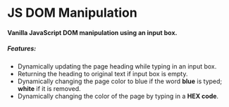 # JS DOM Manipulation
#### Vanilla JavaScript DOM manipulation using an input box.



##### Features:

- Dynamically updating the page heading while typing in an input box.
- Returning the heading to original text if input box is empty.
- Dynamically changing the page color to blue if the word **blue** is typed; **white** if it is removed.
- Dynamically changing the color of the page by typing in a **HEX code**.